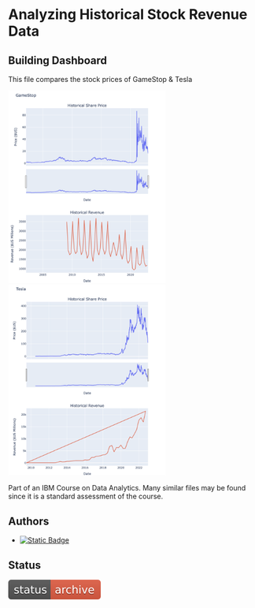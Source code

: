 # Analyzing Historical Stock Revenue Data 
## Building Dashboard

This file compares the stock prices of GameStop & Tesla

<img src="img/ss1.png" width="320">
<img src="img/ss2.png" width="320">

Part of an IBM Course on Data Analytics. Many similar files may be found since it is a standard assessment of the course.

## Authors

- [![Static Badge](https://img.shields.io/badge/Rajkanwars15-yellow?logo=GitHub&link=https%3A%2F%2Fgithub.com%2FRajkanwars15)
  ](https://www.github.com/rajkanwars15)

## Status

[![status: archive](https://github.com/GIScience/badges/raw/master/status/archive.svg)](https://github.com/GIScience/badges#archive)
